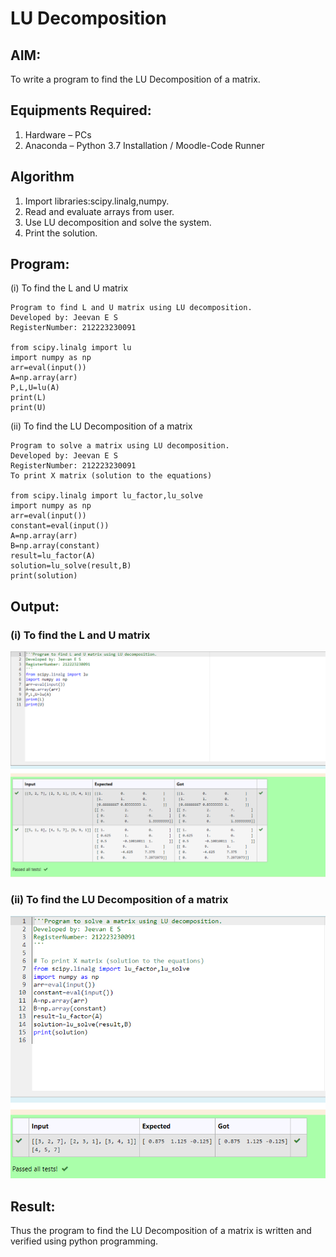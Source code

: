 # LU Decomposition 

## AIM:
To write a program to find the LU Decomposition of a matrix.

## Equipments Required:
1. Hardware – PCs
2. Anaconda – Python 3.7 Installation / Moodle-Code Runner

## Algorithm
1. Import libraries:scipy.linalg,numpy.
2. Read and evaluate arrays from user.
3. Use LU decomposition and solve the system.
4. Print the solution.

## Program:
(i) To find the L and U matrix
```
Program to find L and U matrix using LU decomposition.
Developed by: Jeevan E S 
RegisterNumber: 212223230091

from scipy.linalg import lu
import numpy as np
arr=eval(input())
A=np.array(arr)
P,L,U=lu(A)
print(L)
print(U)
```

(ii) To find the LU Decomposition of a matrix

```
Program to solve a matrix using LU decomposition.
Developed by: Jeevan E S
RegisterNumber: 212223230091
To print X matrix (solution to the equations)

from scipy.linalg import lu_factor,lu_solve
import numpy as np
arr=eval(input())
constant=eval(input())
A=np.array(arr)
B=np.array(constant)
result=lu_factor(A)
solution=lu_solve(result,B)
print(solution)
```
## Output:
### (i) To find the L and U matrix
![output](/output1.png)
### (ii) To find the LU Decomposition of a matrix
![output](/output2.png)

## Result:
Thus the program to find the LU Decomposition of a matrix is written and verified using python programming.